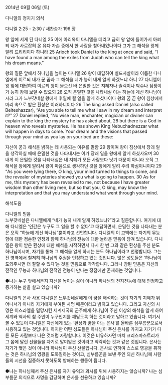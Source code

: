 2014년 09월 06일 (토)

다니엘의 청지기 의식



다니엘 2:25 - 2:30 / 새찬송가 196 장


왕 앞에 서게 된 다니엘
25 이에 아리옥이 다니엘을 데리고 급히 왕 앞에 들어가서 아뢰되 내가 사로잡혀 온 유다 자손 중에서 한 사람을 찾아내었나이다 그가 그 해석을 왕께 알려 드리리이다 하니라
25 Arioch took Daniel to the king at once and said, “I have found a man among the exiles from Judah who can tell the king what his dream means.”   

왕의 질문 앞에서 하나님을 높이는 다니엘
26 왕이 대답하여 벨드사살이라 이름한 다니엘에게 이르되 내가 꾼 꿈과 그 해석을 네가 능히 내게 알게 하겠느냐 하니 27 다니엘이 왕 앞에 대답하여 이르되 왕이 물으신 바 은밀한 것은 지혜자나 술객이나 박수나 점쟁이가 능히 왕께 보일 수 없으되 28 오직 은밀한 것을 나타내실 이는 하늘에 계신 하나님이시라 그가 느부갓네살 왕에게 후일에 될 일을 알게 하셨나이다 왕의 꿈 곧 왕이 침상에서 머리 속으로 받은 환상은 이러하니이다
26 The king asked Daniel (also called Belteshazzar), “Are you able to tell me what I saw in my dream and interpret it?” 27 Daniel replied, “No wise man, enchanter, magician or diviner can explain to the king the mystery he has asked about, 28 but there is a God in heaven who reveals mysteries. He has shown King Nebuchadnezzar what will happen in days to come. Your dream and the visions that passed through your mind as you lay on your bed are these:   

자신이 꿈과 해석을 밝히는 데 사용되는 이유를 말함
29 왕이여 왕이 침상에서 장래 일을 생각하실 때에 은밀한 것을 나타내시는 이가 장래 일을 왕에게 알게 하셨사오며 30 내게 이 은밀한 것을 나타내심은 내 지혜가 모든 사람보다 낫기 때문이 아니라 오직 그 해석을 왕에게 알려서 왕이 마음으로 생각하던 것을 왕에게 알려 주려 하심이니이다
29 “As you were lying there, O king, your mind turned to things to come, and the revealer of mysteries showed you what is going to happen. 30 As for me, this mystery has been revealed to me, not because I have greater wisdom than other living men, but so that you, O king, may know the interpretation and that you may understand what went through your mind.

해석도움





다니엘의 믿음  
느부갓네살은 다니엘에게 “네가 능히 내게 알게 하겠느냐?”라고 질문합니다. 여기에 대해 다니엘은 ‘인간은 누구도 그 일을 할 수 없다’고 대답하면서, 은밀한 것을 나타내는 분은 오직 “하늘에 계신 하나님”뿐이라고 선언합니다. 다니엘의 이 고백에는 자기의 무능함에 대한 겸손한 인정과 함께 하나님의 전능에 대한 놀라운 믿음이 담겨 있습니다. 다니엘은 왕이 받은 환상에 대한 해석을 시작하면서 다시 한 번 그와 같은 환상을 주신 분도 하나님이시며, 자기를 통해 그 해석을 알게 하시는 분도 하나님이라고 천명합니다. 그는 전 영역에서 철저히 하나님의 주권을 인정하고 있는 것입니다. 많은 성도들은 ‘하나님이 도와주시면 더 잘할 수 있다’는 것을 믿음으로 착각합니다. 그러나 참된 믿음은 자신의 전적인 무능과 하나님의 전적인 전능이 만나는 정점에만 존재하는 것입니다. 

●나는 누구 앞에서든지 자신을 높이는 삶이 아니라 하나님의 전지전능에 대해 인정하고 증거하는 삶을 살고 있습니까? 

다니엘의 은사 사용 
다니엘은 느부갓네살에게 이 꿈을 해석하는 것이 자기의 지혜가 뛰어나서가 아니라 자기에게 부여된 사명 때문이라고 밝히고 있습니다. 그리고 자신의 사명은 이스라엘을 멸망시킨 세계제국의 군주에게 하나님이 주신 이상의 해석을 알게 하여 세계와 역사의 참 주인이 누구인지를 깨닫도록 하는 것이라고 말하고 있습니다. 여기서 볼 수 있듯이 다니엘은 자신에게 있는 ‘환상과 꿈을 아는 은사’를 올바른 심부름꾼으로서 사용하고 있는 것입니다. 하지만 어떤 성도들은 하나님이 주신 은사를 가지고 자기가 다른 모든 사람보다 나은 것처럼 자랑합니다. 이것은 비유하자면 마치 크리스마스트리가 그 몸에 달린 선물들을 자기로 말미암은 것이라고 착각하는 것과 같은 것입니다. 은사는 자기가 맺은 것이 아니라 하나님이 주신 선물입니다. 은사로 인하여 스스로 영광을 취하는 것은 하나님의 영광을 도둑질하는 것이고, 심부름꾼을 보낸 주인 되신 하나님께 사람들의 시선을 집중하지 못하도록 방해하는 행동이 됩니다. 

●나는 하나님께서 주신 은사를 자기 유익과 과시를 위해 사용하지는 않습니까? 나는 심부름꾼 의식으로 사명을 감당하며 은사를 선용하고 있습니까?